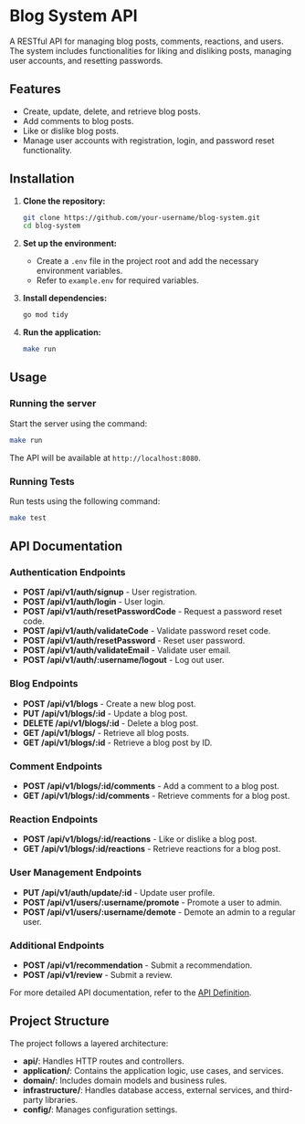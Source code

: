 # Blog System API

A RESTful API for managing blog posts, comments, reactions, and users. The system includes functionalities for liking and disliking posts, managing user accounts, and resetting passwords.

## Features

- Create, update, delete, and retrieve blog posts.
- Add comments to blog posts.
- Like or dislike blog posts.
- Manage user accounts with registration, login, and password reset functionality.

## Installation

1. **Clone the repository:**

   ```bash
   git clone https://github.com/your-username/blog-system.git
   cd blog-system
   ```

2. **Set up the environment:**

   - Create a `.env` file in the project root and add the necessary environment variables.
   - Refer to `example.env` for required variables.

3. **Install dependencies:**

   ```bash
   go mod tidy
   ```

4. **Run the application:**
   ```bash
   make run
   ```

## Usage

### Running the server

Start the server using the command:

```bash
make run
```

The API will be available at `http://localhost:8080`.

### Running Tests

Run tests using the following command:

```bash
make test
```

## API Documentation

### Authentication Endpoints

- **POST /api/v1/auth/signup** - User registration.
- **POST /api/v1/auth/login** - User login.
- **POST /api/v1/auth/resetPasswordCode** - Request a password reset code.
- **POST /api/v1/auth/validateCode** - Validate password reset code.
- **POST /api/v1/auth/resetPassword** - Reset user password.
- **POST /api/v1/auth/validateEmail** - Validate user email.
- **POST /api/v1/auth/:username/logout** - Log out user.

### Blog Endpoints

- **POST /api/v1/blogs** - Create a new blog post.
- **PUT /api/v1/blogs/:id** - Update a blog post.
- **DELETE /api/v1/blogs/:id** - Delete a blog post.
- **GET /api/v1/blogs/** - Retrieve all blog posts.
- **GET /api/v1/blogs/:id** - Retrieve a blog post by ID.

### Comment Endpoints

- **POST /api/v1/blogs/:id/comments** - Add a comment to a blog post.
- **GET /api/v1/blogs/:id/comments** - Retrieve comments for a blog post.

### Reaction Endpoints

- **POST /api/v1/blogs/:id/reactions** - Like or dislike a blog post.
- **GET /api/v1/blogs/:id/reactions** - Retrieve reactions for a blog post.

### User Management Endpoints

- **PUT /api/v1/auth/update/:id** - Update user profile.
- **POST /api/v1/users/:username/promote** - Promote a user to admin.
- **POST /api/v1/users/:username/demote** - Demote an admin to a regular user.

### Additional Endpoints

- **POST /api/v1/recommendation** - Submit a recommendation.
- **POST /api/v1/review** - Submit a review.

For more detailed API documentation, refer to the [API Definition](./docs/api_definition.md).

## Project Structure

The project follows a layered architecture:

- **api/**: Handles HTTP routes and controllers.
- **application/**: Contains the application logic, use cases, and services.
- **domain/**: Includes domain models and business rules.
- **infrastructure/**: Handles database access, external services, and third-party libraries.
- **config/**: Manages configuration settings.

